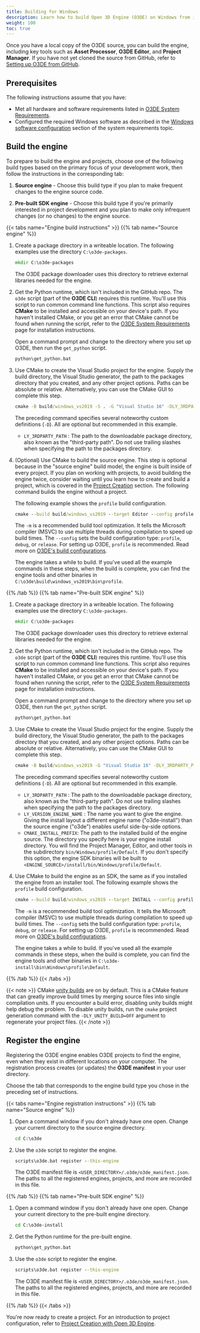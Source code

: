 ```yaml
---
title: Building for Windows
description: Learn how to build Open 3D Engine (O3DE) on Windows from its GitHub source.
weight: 100
toc: true
---
```


Once you have a local copy of the O3DE source, you can build the engine, including key tools such as **Asset Processor**, **O3DE Editor**, and **Project Manager**. If you have not yet cloned the source from GitHub, refer to [Setting up O3DE from GitHub](../setup-from-github).

## Prerequisites

The following instructions assume that you have:

* Met all hardware and software requirements listed in [O3DE System Requirements](/docs/welcome-guide/requirements).
* Configured the required Windows software as described in the [Windows software configuration](/docs/welcome-guide/requirements/#microsoft-windows) section of the system requirements topic.

## Build the engine

To prepare to build the engine and projects, choose one of the following build types based on the primary focus of your development work, then follow the instructions in the corresponding tab:

1. **Source engine** - Choose this build type if you plan to make frequent changes to the engine source code.

1. **Pre-built SDK engine** - Choose this build type if you're primarily interested in project development and you plan to make only infrequent changes (or no changes) to the engine source.

{{< tabs name="Engine build instructions" >}}
{{% tab name="Source engine" %}}

1. Create a package directory in a writeable location. The following examples use the directory `C:\o3de-packages`.

    ```cmd
    mkdir C:\o3de-packages
    ```

    The O3DE package downloader uses this directory to retrieve external libraries needed for the engine.

1. Get the Python runtime, which isn't included in the GitHub repo. The `o3de` script (part of the **O3DE CLI**) requires this runtime. You'll use this script to run common command line functions. This script also requires **CMake** to be installed and accessible on your device's path. If you haven't installed CMake, or you get an error that CMake cannot be found when running the script, refer to the [O3DE System Requirements](/docs/welcome-guide/requirements) page for installation instructions.

    Open a command prompt and change to the directory where you set up O3DE, then run the `get_python` script.

    ```cmd
    python\get_python.bat
    ```

1. Use CMake to create the Visual Studio project for the engine. Supply the build directory, the Visual Studio generator, the path to the packages directory that you created, and any other project options. Paths can be absolute or relative. Alternatively, you can use the CMake GUI to complete this step.

    ```cmd
    cmake -B build/windows_vs2019 -S . -G "Visual Studio 16" -DLY_3RDPARTY_PATH=C:\o3de-packages
    ```

    The preceding command specifies several noteworthy custom definitions (`-D`). All are optional but recommended in this example.

    * `LY_3RDPARTY_PATH` : The path to the downloadable package directory, also known as the "third-party path". Do not use trailing slashes when specifying the path to the packages directory.

1. (Optional) Use CMake to build the source engine. This step is optional because in the "source engine" build model, the engine is built inside of every project. If you plan on working with projects, to avoid building the engine twice, consider waiting until you learn how to create and build a project, which is covered in the [Project Creation](/docs/welcome-guide/create/) section. The following command builds the engine without a project.

    The following example shows the `profile` build configuration.

    ```cmd
    cmake --build build/windows_vs2019 --target Editor --config profile -- -m
    ```

    The `-m` is a recommended build tool optimization. It tells the Microsoft compiler (MSVC) to use multiple threads during compilation to speed up build times.
    The `--config` sets the build configuration type: `profile`, `debug`, or `release`. For setting up O3DE, `profile` is recommended. Read more on [O3DE's build configurations](/docs/user-guide/build/configure-and-build.md#generated-build-configurations).

    The engine takes a while to build. If you've used all the example commands in these steps, when the build is complete, you can find the engine tools and other binaries in `C:\o3de\build\windows_vs2019\bin\profile`.

{{% /tab %}}
{{% tab name="Pre-built SDK engine" %}}

1. Create a package directory in a writeable location. The following examples use the directory `C:\o3de-packages`.

    ```cmd
    mkdir C:\o3de-packages
    ```

    The O3DE package downloader uses this directory to retrieve external libraries needed for the engine.

1. Get the Python runtime, which isn't included in the GitHub repo. The `o3de` script (part of the **O3DE CLI**) requires this runtime. You'll use this script to run common command line functions. This script also requires **CMake** to be installed and accessible on your device's path. If you haven't installed CMake, or you get an error that CMake cannot be found when running the script, refer to the [O3DE System Requirements](/docs/welcome-guide/requirements) page for installation instructions.

    Open a command prompt and change to the directory where you set up O3DE, then run the `get_python` script.

    ```cmd
    python\get_python.bat
    ```

1. Use CMake to create the Visual Studio project for the engine. Supply the build directory, the Visual Studio generator, the path to the packages directory that you created, and any other project options. Paths can be absolute or relative. Alternatively, you can use the CMake GUI to complete this step.

    ```cmd
    cmake -B build/windows_vs2019 -G "Visual Studio 16" -DLY_3RDPARTY_PATH=C:\o3de-packages -DLY_VERSION_ENGINE_NAME=o3de-install -DCMAKE_INSTALL_PREFIX=C:\o3de-install
    ```

    The preceding command specifies several noteworthy custom definitions (`-D`). All are optional but recommended in this example.

    * `LY_3RDPARTY_PATH` : The path to the downloadable package directory, also known as the "third-party path". Do not use trailing slashes when specifying the path to the packages directory.
    * `LY_VERSION_ENGINE_NAME` : The name you want to give the engine. Giving the install layout a different engine name ("o3de-install") than the source engine ("o3de") enables useful side-by-side options.
    * `CMAKE_INSTALL_PREFIX`: The path to the installed build of the engine source. The directory you specify here is your engine install directory. You will find the Project Manager, Editor, and other tools in the subdirectory `bin/Windows/profile/Default`. If you don't specify this option, the engine SDK binaries will be built to `<ENGINE_SOURCE>/install/bin/Windows/profile/Default`.

1. Use CMake to build the engine as an SDK, the same as if you installed the engine from an installer tool. The following example shows the `profile` build configuration.

    ```cmd
    cmake --build build/windows_vs2019 --target INSTALL --config profile -- -m
    ```

    The `-m` is a recommended build tool optimization. It tells the Microsoft compiler (MSVC) to use multiple threads during compilation to speed up build times.
    The `--config` sets the build configuration type: `profile`, `debug`, or `release`. For setting up O3DE, `profile` is recommended. Read more on [O3DE's build configurations](/docs/user-guide/build/configure-and-build.md#generated-build-configurations).

    The engine takes a while to build. If you've used all the example commands in these steps, when the build is complete, you can find the engine tools and other binaries in `C:\o3de-install\bin\Windows\profile\Default`.

{{% /tab %}}
{{< /tabs >}}

{{< note >}}
CMake [unity builds](https://cmake.org/cmake/help/latest/prop_tgt/UNITY_BUILD.html) are on by default. This is a CMake feature that can greatly improve build times by merging source files into single compilation units. If you encounter a build error, disabling unity builds might help debug the problem. To disable unity builds, run the `cmake` project generation command with the `-DLY_UNITY_BUILD=OFF` argument to regenerate your project files.
{{< /note >}}

## Register the engine

Registering the O3DE engine enables O3DE projects to find the engine, even when they exist in different locations on your computer. The registration process creates (or updates) the **O3DE manifest** in your user directory.

Choose the tab that corresponds to the engine build type you chose in the preceding set of instructions.

{{< tabs name="Engine registration instructions" >}}
{{% tab name="Source engine" %}}

1. Open a command window if you don't already have one open. Change your current directory to the source engine directory.

    ```cmd
    cd C:\o3de
    ```

1. Use the `o3de` script to register the engine.

    ```cmd
    scripts\o3de.bat register --this-engine
    ```

    The O3DE manifest file is `<USER_DIRECTORY>/.o3de/o3de_manifest.json`. The paths to all the registered engines, projects, and more are recorded in this file.

{{% /tab %}}
{{% tab name="Pre-built SDK engine" %}}

1. Open a command window if you don't already have one open. Change your current directory to the pre-built engine directory.

    ```cmd
    cd C:\o3de-install
    ```

1. Get the Python runtime for the pre-built engine.

    ```cmd
    python\get_python.bat
    ```

1. Use the `o3de` script to register the engine.

    ```cmd
    scripts\o3de.bat register --this-engine
    ```

    The O3DE manifest file is `<USER_DIRECTORY>/.o3de/o3de_manifest.json`. The paths to all the registered engines, projects, and more are recorded in this file.

{{% /tab %}}
{{< /tabs >}}

You're now ready to create a project. For an introduction to project configuration, refer to [Project Creation with Open 3D Engine](/docs/welcome-guide/create).
